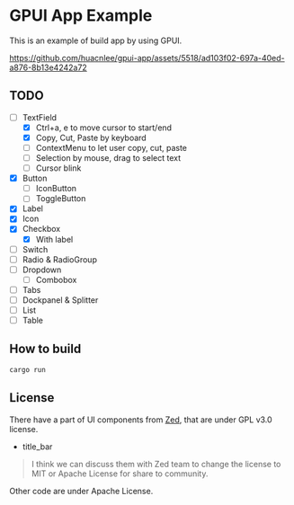 # GPUI App Example

This is an example of build app by using GPUI.

https://github.com/huacnlee/gpui-app/assets/5518/ad103f02-697a-40ed-a876-8b13e4242a72

## TODO

- [ ] TextField
  - [x] Ctrl+a, e to move cursor to start/end
  - [x] Copy, Cut, Paste by keyboard
  - [ ] ContextMenu to let user copy, cut, paste
  - [ ] Selection by mouse, drag to select text
  - [ ] Cursor blink
- [x] Button
  - [ ] IconButton
  - [ ] ToggleButton
- [x] Label
- [x] Icon
- [x] Checkbox
  - [x] With label
- [ ] Switch
- [ ] Radio & RadioGroup
- [ ] Dropdown
  - [ ] Combobox
- [ ] Tabs
- [ ] Dockpanel & Splitter
- [ ] List
- [ ] Table

## How to build

```bash
cargo run
```

## License

There have a part of UI components from [Zed](https://github.com/zed-industries/zed/tree/main/crates/ui), that are under GPL v3.0 license.

- title_bar

> I think we can discuss them with Zed team to change the license to MIT or Apache License for share to community.

Other code are under Apache License.
